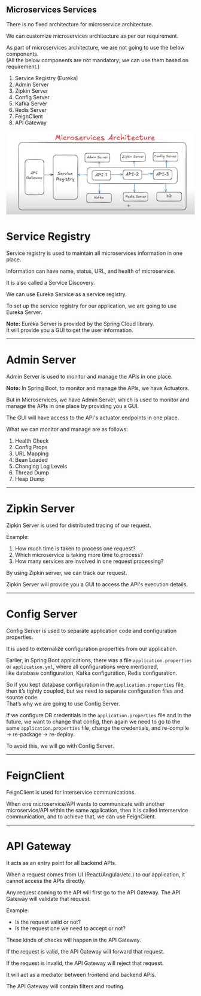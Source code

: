 ## Microservices Services

There is no fixed architecture for microservice architecture.

We can customize microservices architecture as per our requirement.

As part of microservices architecture, we are not going to use the below components.  
(All the below components are not mandatory; we can use them based on requirement.)

1) Service Registry (Eureka)  
2) Admin Server  
3) Zipkin Server  
4) Config Server  
5) Kafka Server  
6) Redis Server  
7) FeignClient  
8) API Gateway

![Microservices Architecture](Images/Microservices-Architecture.PNG)


# Service Registry

Service registry is used to maintain all microservices information in one place.

Information can have name, status, URL, and health of microservice.

It is also called a Service Discovery.

We can use Eureka Service as a service registry.

To set up the service registry for our application, we are going to use Eureka Server.

**Note:** Eureka Server is provided by the Spring Cloud library.  
It will provide you a GUI to get the user information.

---

# Admin Server

Admin Server is used to monitor and manage the APIs in one place.

**Note:** In Spring Boot, to monitor and manage the APIs, we have Actuators.

But in Microservices, we have Admin Server, which is used to monitor and manage the APIs in one place by providing you a GUI.

The GUI will have access to the API's actuator endpoints in one place.

What we can monitor and manage are as follows:

1) Health Check  
2) Config Props  
3) URL Mapping  
4) Bean Loaded  
5) Changing Log Levels  
6) Thread Dump  
7) Heap Dump

---

# Zipkin Server

Zipkin Server is used for distributed tracing of our request.

Example:  
1) How much time is taken to process one request?  
2) Which microservice is taking more time to process?  
3) How many services are involved in one request processing?

By using Zipkin server, we can track our request.

Zipkin Server will provide you a GUI to access the API's execution details.

---

# Config Server

Config Server is used to separate application code and configuration properties.

It is used to externalize configuration properties from our application.

Earlier, in Spring Boot applications, there was a file `application.properties` or `application.yml`, where all configurations were mentioned,  
like database configuration, Kafka configuration, Redis configuration.

So if you kept database configuration in the `application.properties` file, then it’s tightly coupled, but we need to separate configuration files and source code.  
That’s why we are going to use Config Server.

If we configure DB credentials in the `application.properties` file and in the future, we want to change that config, then again we need to go to the  
same `application.properties` file, change the credentials, and re-compile → re-package → re-deploy.

To avoid this, we will go with Config Server.

---

# FeignClient

FeignClient is used for interservice communications.

When one microservice/API wants to communicate with another microservice/API within the same application, then it is called interservice  
communication, and to achieve that, we can use FeignClient.

---

# API Gateway

It acts as an entry point for all backend APIs.

When a request comes from UI (React/Angular/etc.) to our application, it cannot access the APIs directly.

Any request coming to the API will first go to the API Gateway. The API Gateway will validate that request.

Example:
- Is the request valid or not?
- Is the request one we need to accept or not?

These kinds of checks will happen in the API Gateway.

If the request is valid, the API Gateway will forward that request.

If the request is invalid, the API Gateway will reject that request.

It will act as a mediator between frontend and backend APIs.

The API Gateway will contain filters and routing.

